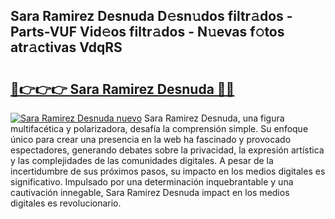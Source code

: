 ## Sara Ramirez Desnuda D𝚎sn𝚞dos filtr𝚊dos - Parts-VUF Vid𝚎os filtr𝚊dos - N𝚞evas f𝚘tos atr𝚊ctivas VdqRS

# <h2><a href="http://mbdwlgj.tromn.icu/?c=Sara+Ramirez+Desnuda">🔗👉👉👉 Sara Ramirez Desnuda 🔗🔗</a></h2>

[![Sara Ramirez Desnuda nuevo](https://i.imgur.com/pEAQMta.gif)](http://mbdwlgj.tromn.icu/?c=Sara+Ramirez+Desnuda)
Sara Ramirez Desnuda, una figura multifacética y polarizadora, desafía la comprensión simple. Su enfoque único para crear una presencia en la web ha fascinado y provocado espectadores, generando debates sobre la privacidad, la expresión artística y las complejidades de las comunidades digitales. A pesar de la incertidumbre de sus próximos pasos, su impacto en los medios digitales es significativo. Impulsado por una determinación inquebrantable y una cautivación innegable, Sara Ramirez Desnuda impact en los medios digitales es revolucionario.
